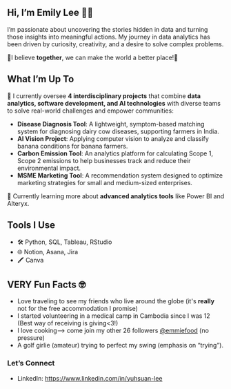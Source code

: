 ## Hi, I’m Emily Lee 🦥😇

I’m passionate about uncovering the stories hidden in data and turning those insights into meaningful actions. My journey in data analytics has been driven by curiosity, creativity, and a desire to solve complex problems.

🐳I believe **together**, we can make the world a better place!🩵

## What I’m Up To
🔭 I currently oversee **4 interdisciplinary projects** that combine **data analytics, software development, and AI technologies** with diverse teams to solve real-world challenges and empower communities:
- **Disease Diagnosis Tool**: A lightweight, symptom-based matching system for diagnosing dairy cow diseases, supporting farmers in India.
- **AI Vision Project**: Applying computer vision to analyze and classify banana conditions for banana farmers.
- **Carbon Emission Tool**: An analytics platform for calculating Scope 1, Scope 2 emissions to help businesses track and reduce their environmental impact.
- **MSME Marketing Tool**: A recommendation system designed to optimize marketing strategies for small and medium-sized enterprises.

🌱 Currently learning more about **advanced analytics tools** like Power BI and Alteryx.  

## Tools I Use
- 🛠️ Python, SQL, Tableau, RStudio
- 🌐 Notion, Asana, Jira
- 🖍️ Canva

## VERY Fun Facts 🤓
- Love traveling to see my friends who live around the globe (it's **really** not for the free accommodation I promise)
- I started volunteering in a medical camp in Cambodia since I was 12 (Best way of receiving is giving<3!)
- I love cooking--> come join my other 26 followers [@emmiefood](https://instagram.com/emmiefood) (no pressure)
- A golf girlie (amateur) trying to perfect my swing (emphasis on “trying”).  

### Let’s Connect
- LinkedIn: https://www.linkedin.com/in/yuhsuan-lee
